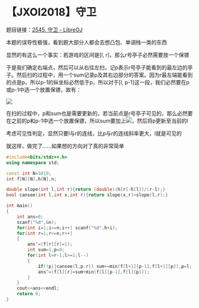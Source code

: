 # 【JXOI2018】守卫

题目链接：[2545. 守卫  -  LibreOJ](https://loj.ac/problem/2545)

本题的误导性极强，看到题大部分人都会去想凸包、单调栈一类的东西

显然的有这么一个事实：若游戏的区间是\[l, r\]，那么r号亭子必然需要放一个保镖

于是我们确定右端点，然后可以从右往左扫，记p表示r号亭子能看到的最左边的亭子。然后扫的过程中，用一个sum记录p及其右边部分的答案。因为r最左端能看到的点是p，所以p-1的纵坐标必然低于p，所以对于\[l, p-1\]这一段，我们必然要在p或p-1中选一个放置保镖，故有：

![](http://latex.codecogs.com/svg.latex?f_{l,r}=sum+\min(f_{l,p-1},f_{l,p}))

在扫的过程中，p和sum也是需要更新的，若当前点是r号亭子可见的，那么必然要在之前的p和p-1中选一个放置保镖，所以sum要加上![](http://latex.codecogs.com/svg.latex?\min(f_{l+1,p-1},f_{l+1,p}))，然后将p更新至当前的l

考虑可见性判定，显然只要l与r的连线，比p与r的连线斜率更大，l就是可见的

就这样，做完了……如果想的方向对了真的非常简单

```cpp
#include<bits/stdc++.h>
using namespace std;

const int N=5010;
int f[N][N],h[N],n;

double slope(int l,int r){return (double)(h[r]-h[l])/(r-l);}
bool cansee(int l,int x,int r){return slope(x,r)>slope(l,r);}

int main()
{
    int ans=0;
    scanf("%d",&n);
    for(int i=1;i<=n;i++) scanf("%d",h+i);
    for(int r=1;r<=n;r++)
    {
        ans^=(f[r][r]=1);
        int sum=1,p=0;
        for(int l=r-1;l>=1;l--)
        {
            if(!p||cansee(l,p,r)) sum+=min(f[l+1][p-1],f[l+1][p]),p=l;
            ans^=(f[l][r]=sum+min(f[l][p-1],f[l][p]));
        }
    }
    cout<<ans<<endl;
    return 0;
}
```

